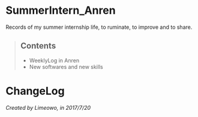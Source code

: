 # SummerIntern_Anren
Records of my summer internship life, to ruminate, to improve and to share.

> ## Contents 
> + WeeklyLog in Anren
> + New softwares and new skills

# ChangeLog
*Created by Limeowo,  in 2017/7/20*
